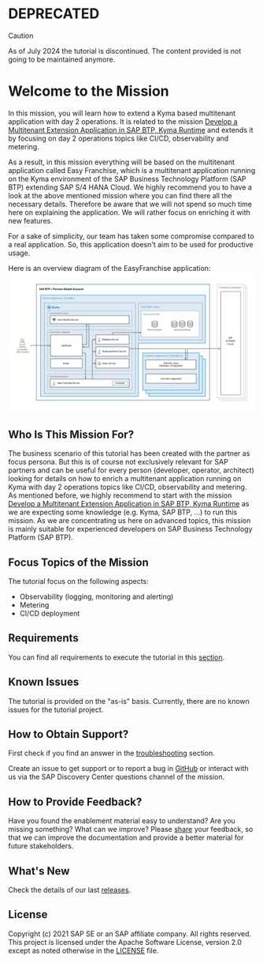 # DEPRECATED

> [!CAUTION]  
> As of July 2024 the tutorial is discontinued. The content provided is not going to be maintained anymore. 

# Welcome to the Mission

In this mission, you will learn how to extend a Kyma based multitenant application with day 2 operations. It is related to the mission [Develop a Multitenant Extension Application in SAP BTP, Kyma Runtime](https://discovery-center.cloud.sap/missiondetail/3683/3726/) and extends it by focusing on day 2 operations topics like CI/CD, observability and metering.

As a result, in this mission everything will be based on the multitenant application called Easy Franchise, which is a multitenant application running on the Kyma environment of the SAP Business Technology Platform (SAP BTP) extending SAP S/4 HANA Cloud. We highly recommend you to have a look at the above mentioned mission where you can find there all the necessary details. Therefore be aware that we will not spend so much time here on explaining the application. We will rather focus on enriching it with new features.

For a sake of simplicity, our team has taken some compromise compared to a real application. So, this application doesn't aim to be used for productive usage.

Here is an overview diagram of the EasyFranchise application:
![](https://raw.githubusercontent.com/SAP-samples/btp-kyma-multitenant-extension/main/documentation/images/easyfranchise-diagrams/Slide4.jpeg)


## Who Is This Mission For?
The business scenario of this tutorial has been created with the partner as focus persona. But this is of course not exclusively relevant for SAP partners and can be useful for every person (developer, operator, architect) looking for details on how to enrich a multitenant application running on Kyma with day 2 operations topics like CI/CD, observability and metering.
As mentioned before, we highly recommend to start with the mission [Develop a Multitenant Extension Application in SAP BTP, Kyma Runtime](https://discovery-center.cloud.sap/missiondetail/3683/3726/) as we are expecting some knowledge (e.g. Kyma, SAP BTP, ...) to run this mission. As we are concentrating us here on advanced topics, this mission is mainly suitable for experienced developers on SAP Business Technology Platform (SAP BTP). 

## Focus Topics of the Mission

The tutorial focus on the following aspects:
- Observability (logging, monitoring and alerting)
- Metering
- CI/CD deployment

## Requirements

You can find all requirements to execute the tutorial in this [section](./documentation/discover/prerequisites/README.md).

## Known Issues

The tutorial is provided on the "as-is" basis. Currently, there are no known issues for the tutorial project.

## How to Obtain Support?

First check if you find an answer in the [troubleshooting](./documentation/troubleshooting/README.md) section.

Create an issue to get support or to report a bug in [GitHub](https://github.com/SAP-samples/btp-kyma-multitenant-extension/issues/new/choose) or interact with us via the SAP Discovery Center questions channel of the mission.

## How to Provide Feedback?

Have you found the enablement material easy to understand? Are you missing something? What can we improve? Please [share](https://github.com/SAP-samples/btp-kyma-multitenant-extension/issues/new/choose) your feedback, so that we can improve the documentation and provide a better material for future stakeholders.

## What's New

Check the details of our last [releases](./documentation/discover/whats-new/README.md).

## License

Copyright (c) 2021 SAP SE or an SAP affiliate company. All rights reserved. This project is licensed under the Apache Software License, version 2.0 except as noted otherwise in the [LICENSE](LICENSES/Apache-2.0.txt) file.

